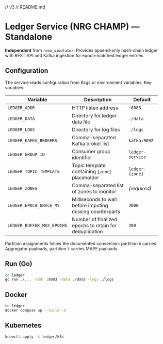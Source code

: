 // v3
// README.md
# Ledger Service (NRG CHAMP) — Standalone

**Independent** from `room_simulator`. Provides append-only hash-chain ledger with REST API and Kafka ingestion for epoch-matched ledger entries.

## Configuration

The service reads configuration from flags or environment variables. Key variables:

| Variable | Description | Default |
| --- | --- | --- |
| `LEDGER_ADDR` | HTTP listen address | `:8083` |
| `LEDGER_DATA` | Directory for ledger data file | `./data` |
| `LEDGER_LOGS` | Directory for log files | `./logs` |
| `LEDGER_KAFKA_BROKERS` | Comma-separated Kafka broker list | `kafka:9092` |
| `LEDGER_GROUP_ID` | Consumer group identifier | `ledger-service` |
| `LEDGER_TOPIC_TEMPLATE` | Topic template containing `{zone}` placeholder | `ledger-{zone}` |
| `LEDGER_ZONES` | Comma-separated list of zones to monitor | _(required)_ |
| `LEDGER_EPOCH_GRACE_MS` | Milliseconds to wait before imputing missing counterparts | `2000` |
| `LEDGER_BUFFER_MAX_EPOCHS` | Number of finalized epochs to retain for deduplication | `200` |

Partition assignments follow the documented convention: partition `0` carries Aggregator payloads, partition `1` carries MAPE payloads.

## Run (Go)
```bash
cd ledger
go run ./... -addr :8083 -data ./data -logs ./logs
```

## Docker
```bash
cd ledger
docker compose up --build -d
```

## Kubernetes
```bash
kubectl apply -k ledger/k8s
```
